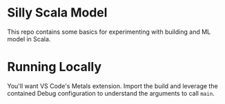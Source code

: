 # Silly Scala Model

This repo contains some basics for experimenting with
building and ML model in Scala.

# Running Locally

You'll want VS Code's Metals extension. Import the build
and leverage the contained Debug configuration to
understand the arguments to call `main`.
